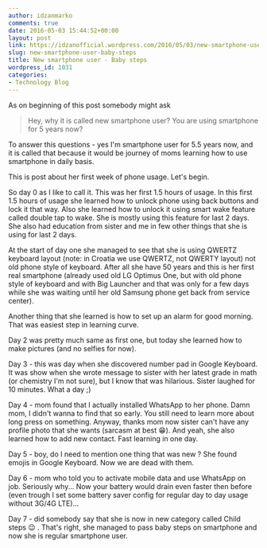 ```yaml
---
author: idzanmarko
comments: true
date: 2016-05-03 15:44:52+00:00
layout: post
link: https://idzanofficial.wordpress.com/2016/05/03/new-smartphone-user-baby-steps/
slug: new-smartphone-user-baby-steps
title: New smartphone user - Baby steps
wordpress_id: 1031
categories:
- Technology Blog
---
```


As on beginning of this post somebody might ask


<blockquote>Hey, why it is called new smartphone user? You are using smartphone for 5 years now?</blockquote>


To answer this questions - yes I'm smartphone user for 5.5 years now, and it is called that because it would be journey of moms learning how to use smartphone in daily basis.

This is post about her first week of phone usage. Let's begin.

So day 0 as I like to call it. This was her first 1.5 hours of usage. In this first 1.5 hours of usage she learned how to unlock phone using back buttons and lock it that way. Also she learned how to unlock it using smart wake feature called double tap to wake. She is mostly using this feature for last 2 days.
She also had education from sister and me in few other things that she is using for last 2 days.

At the start of day one she managed to see that she is using QWERTZ keyboard layout (note: in Croatia we use QWERTZ, not QWERTY layout) not old phone style of keyboard. After all she have 50 years and this is her first real smartphone (already used old LG Optimus One, but with old phone style of keyboard and with Big Launcher and that was only for a few days while she was waiting until her old Samsung phone get back from service center).

Another thing that she learned is how to set up an alarm for good morning. That was easiest step in learning curve.

Day 2 was pretty much same as first one, but today she learned how to make pictures (and no selfies for now).

Day 3 - this was day when she discovered number pad in Google Keyboard. It was show when she wrote message to sister with her latest grade in math (or chemistry I'm not sure), but I know that was hilarious. Sister laughed for 10 minutes. What a day ;)

Day 4 - mom found that I actually installed WhatsApp to her phone. Damn mom, I didn't wanna to find that so early. You still need to learn more about long press on something. Anyway, thanks mom now sister can't have any profile photo that she wants (sarcasm at best 😁). And yeah, she also learned how to add new contact. Fast learning in one day.

Day 5 - boy, do I need to mention one thing that was new ? She found emojis in Google Keyboard. Now we are dead with them.

Day 6 - mom who told you to activate mobile data and use WhatsApp on job. Seriously why... Now your battery would drain even faster then before (even trough I set some battery saver config for regular day to day usage without 3G/4G LTE)...

Day 7 - did somebody say that she is now in new category called Child steps 😉 . That's right, she managed to pass baby steps on smartphone and now she is regular smartphone user.
